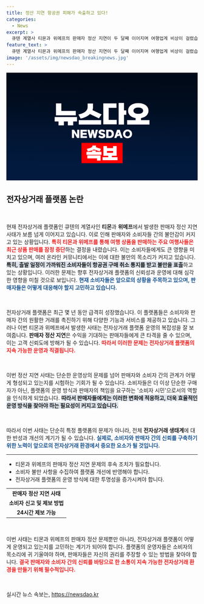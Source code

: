 ```yaml
---
title: 정산 지연 항공권 피해가 속출하고 있다!
categories:
  - News
excerpt: >
  큐텐 계열사 티몬과 위메프의 판매자 정산 지연이 두 달째 이어지며 여행업계 비상이 걸렸습니다! 소비자들은 항공권 취소 소식에 불만 속출, 과연 이 사태의 진실은?
feature_text: >
  큐텐 계열사 티몬과 위메프의 판매자 정산 지연이 두 달째 이어지며 여행업계 비상이 걸렸습니다! 소비자들은 항공권 취소 소식에 불만 속출, 과연 이 사태의 진실은?
image: '/assets/img/newsdao_breakingnews.jpg'
---
```


<p><img src="/assets/img/newsdao_breakingnews.jpg" alt="cryptoinkorea 속보" /></p>

<h2 data-ke-size="size26">전자상거래 플랫폼 논란</h2>

<p data-ke-size="size16">&nbsp;</p>

<p>현재 전자상거래 플랫폼인 큐텐의 계열사인 <b>티몬</b>과 <b>위메프</b>에서 발생한 판매자 정산 지연 사태가 보름 넘게 이어지고 있습니다. 이로 인해 판매자와 소비자들 간의 불안감이 커지고 있는 상황입니다. <b><span style="color: #ee2323;">특히 티몬과 위메프를 통해 여행 상품을 판매하는 주요 여행사들은 최근 상품 판매를 잠정 중단</span></b>하는 결정을 내렸습니다. 이는 소비자들에게도 큰 영향을 미치고 있으며, 여러 온라인 커뮤니티에서는 이에 대한 불만의 목소리가 커지고 있습니다. <b><span style="background-color: #21538527;">특히, 출발 일정이 가까워진 소비자들이 항공권 구매 취소 통지를 받고 불만을 표출</span></b>하고 있는 상황입니다. 이러한 문제는 향후 전자상거래 플랫폼의 신뢰성과 운영에 대해 심각한 영향을 미칠 것으로 보입니다. <b><span style="color: #1a5490;">현재 소비자들은 앞으로의 상황을 주목하고 있으며, 판매자들은 어떻게 대응해야 할지 고민하고 있습니다.</span></b></p>

<p data-ke-size="size16">&nbsp;</p>

<p>전자상거래 플랫폼은 최근 몇 년 동안 급격히 성장했습니다. 이 플랫폼들은 소비자와 판매자 간의 원활한 거래를 촉진하기 위해 다양한 기능과 서비스를 제공하고 있습니다. 그러나 이번 티몬과 위메프에서 발생한 사태는 전자상거래 플랫폼 운영의 복잡성을 잘 보여줍니다. <b>판매자 정산 지연</b>은 수익을 기대하는 판매자들에게 큰 타격을 줄 수 있으며, 이는 고객 신뢰도에 방해가 될 수 있습니다. <b><span style="color: #ee2323;">따라서 이러한 문제는 전자상거래 플랫폼의 지속 가능한 운영과 직결됩니다.</span></b></p>

<p data-ke-size="size16">&nbsp;</p>

<p>이번 정산 지연 사태는 단순한 운영상의 문제를 넘어 판매자와 소비자 간의 관계가 어떻게 형성되고 있는지를 시험하는 기회가 될 수 있습니다. 소비자들은 더 이상 단순한 구매자가 아닌, 플랫폼의 운영 방식과 판매자의 책임을 요구하는 '소비자 시민'으로서의 역할을 인식하게 되었습니다. <b><span style="background-color: #21538527;">따라서 판매자들에게는 이러한 변화에 적응하고, 더욱 효율적인 운영 방식을 찾아야 하는 필요성이 커지고 있습니다.</span></b></p>

<p data-ke-size="size16">&nbsp;</p>

<p>따라서 이번 사태는 단순히 특정 플랫폼의 문제가 아니라, 전체 <b>전자상거래 생태계</b>에 대한 반성과 개선의 계기가 될 수 있습니다. <b><span style="color: #1a5490;">실제로, 소비자와 판매자 간의 신뢰를 구축하기 위한 노력이 앞으로의 전자상거래 환경에서 중요한 요소가 될 것입니다.</span></b></p>

<hr />

<ul>
   <li>티몬과 위메프의 판매자 정산 지연 문제의 후속 조치가 필요합니다.</li>
   <li>소비자 불만 사항을 수집하여 플랫폼 개선에 반영해야 합니다.</li>
   <li>전자상거래 플랫폼의 운영 방식에 대한 투명성을 증가시켜야 합니다.</li>
</ul>

<table>
   <tr>
      <td style="text-align: center; height: 17px;"><b>판매자 정산 지연 사태</b></td>
   </tr>
   <tr>
      <td style="text-align: center; height: 17px;"><b>소비자 신고 및 제보 방법</b></td>
   </tr>
   <tr>
      <td style="text-align: center; height: 17px;"><b>24시간 제보 가능</b></td>
   </tr>
</table>

<p data-ke-size="size16">&nbsp;</p>

<p>이번 사태는 티몬과 위메프의 판매자 정산 문제뿐만 아니라, 전자상거래 플랫폼이 어떻게 운영되고 있는지를 고민하는 계기가 되어야 합니다. 플랫폼의 운영자들은 소비자의 목소리에 귀 기울여야 하며, 판매자들은 자신의 권리를 주장할 수 있는 방법을 찾아야 합니다. <b><span style="color: #ee2323;">결국 판매자와 소비자 간의 신뢰를 바탕으로 한 소통이 지속 가능한 전자상거래 환경을 만들기 위해 필수적입니다.</span></b></p>

<p data-ke-size="size16">&nbsp;</p>
실시간 뉴스 속보는, <a href="https://newsdao.kr" rel="dofollow">https://newsdao.kr</a>



